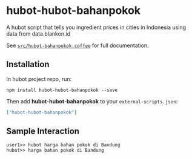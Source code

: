 # hubot-hubot-bahanpokok

A hubot script that tells you ingredient prices in cities in Indonesia using data from data.blankon.id

See [`src/hubot-bahanpokok.coffee`](src/hubot-bahanpokok.coffee) for full documentation.

## Installation

In hubot project repo, run:

`npm install hubot-hubot-bahanpokok --save`

Then add **hubot-hubot-bahanpokok** to your `external-scripts.json`:

```json
["hubot-hubot-bahanpokok"]
```

## Sample Interaction

```
user1>> hubot harga bahan pokok di Bandung
hubot>> harga bahan pokok di Bandung
```
